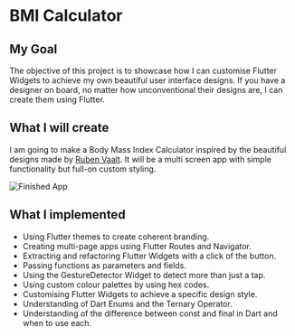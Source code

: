 # BMI Calculator

## My Goal

The objective of this project is to showcase how I can customise Flutter Widgets to achieve my own beautiful user interface designs. If you have a designer on board, no matter how unconventional their designs are, I can create them using Flutter.

## What I will create

I am going to make a Body Mass Index Calculator inspired by the beautiful designs made by [Ruben Vaalt](https://dribbble.com/shots/4585382-Simple-BMI-Calculator). It will be a multi screen app with simple functionality but full-on custom styling.

![Finished App](https://streamable.com/uisnn6)

## What I implemented

- Using Flutter themes to create coherent branding.
- Creating multi-page apps using Flutter Routes and Navigator.
- Extracting and refactoring Flutter Widgets with a click of the button.
- Passing functions as parameters and fields.
- Using the GestureDetector Widget to detect more than just a tap.
- Using custom colour palettes by using hex codes.
- Customising Flutter Widgets to achieve a specific design style.
- Understanding of Dart Enums and the Ternary Operator.
- Understanding of the difference between const and final in Dart and when to use each.
